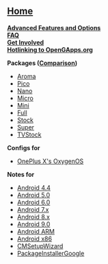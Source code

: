 ## [Home](Home)
**[Advanced Features and Options](Advanced-Features-and-Options)**<br>
**[FAQ](FAQ)**<br>
**[Get Involved](Get-Involved)**<br>
**[Hotlinking to OpenGApps.org](Hotlinking-to-OpenGApps.org)**

**Packages ([Comparison](Package-Comparison))**
- [Aroma](Aroma-Package)
- [Pico](Pico-Package)
- [Nano](Nano-Package)
- [Micro](Micro-Package)
- [Mini](Mini-Package)
- [Full](Full-Package)
- [Stock](Stock-Package)
- [Super](Super-Package)
- [TVStock](TVStock-Package)

**Configs for**
- [OnePlus X's OxygenOS](gapps%E2%80%90config-for-OnePlus-X's-OxygenOS)

**Notes for**
- [Android 4.4](Notes-for-Android-4.4)
- [Android 5.0](Notes-for-Android-5.0)
- [Android 6.0](Notes-for-Android-6.0)
- [Android 7.x](Notes-for-Android-7.x)
- [Android 8.x](Notes-for-Android-8.x)
- [Android 9.0](Notes-for-Android-9.0)
- [Android ARM](Notes-for-Android-ARM)
- [Android x86](Notes-for-Android-x86)
- [CMSetupWizard](Notes-for-CMSetupWizard)
- [PackageInstallerGoogle](PackageInstallerGoogle)